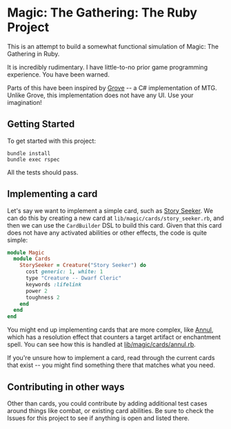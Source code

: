 # Magic: The Gathering: The Ruby Project

This is an attempt to build a somewhat functional simulation of Magic: The Gathering in Ruby.

It is incredibly rudimentary. I have little-to-no prior game programming experience. You have been warned.

Parts of this have been inspired by [Grove](https://github.com/pinky39/grove) -- a C# implementation of MTG. Unlike Grove, this implementation does not have any UI. Use your imagination!

## Getting Started

To get started with this project:

```
bundle install
bundle exec rspec
```

All the tests should pass.

## Implementing a card

Let's say we want to implement a simple card, such as [Story Seeker](https://scryfall.com/card/khm/34/story-seeker). We can do this by creating a new card at `lib/magic/cards/story_seeker.rb`, and then we can use the `CardBuilder` DSL to build this card. Given that this card does not have any activated abilities or other effects, the code is quite simple:

```ruby
module Magic
  module Cards
    StorySeeker = Creature("Story Seeker") do
      cost generic: 1, white: 1
      type "Creature -- Dwarf Cleric"
      keywords :lifelink
      power 2
      toughness 2
    end
  end
end
```

You might end up implementing cards that are more complex, like [Annul](https://scryfall.com/card/khm/42/annul), which has a resolution effect that counters a target artifact or enchantment spell. You can see how this is handled at [lib/magic/cards/annul.rb](Magic::Cards::Annul).

If you're unsure how to implement a card, read through the current cards that exist -- you might find something there that matches what you need.

## Contributing in other ways

Other than cards, you could contribute by adding additional test cases around things like combat, or existing card abilities. Be sure to check the Issues for this project to see if anything is open and listed there.
